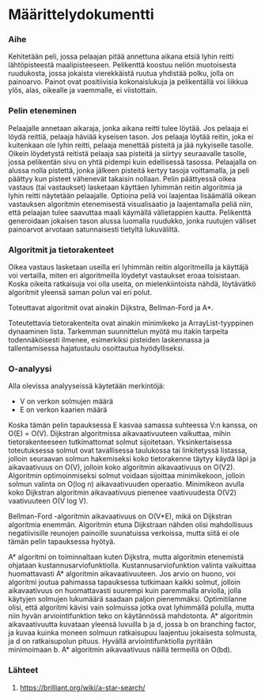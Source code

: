 # Määrittelydokumentti
### Aihe
Kehitetään peli, jossa pelaajan pitää annettuna aikana etsiä lyhin reitti lähtöpisteestä maalipisteeseen. Pelikenttä koostuu neliön muotoisesta ruudukosta, jossa jokaista vierekkäistä ruutua yhdistää polku, jolla on painoarvo. Painot ovat positiivisia kokonaislukuja ja pelikentällä voi liikkua ylös, alas, oikealle ja vaemmalle, ei viistottain. 

### Pelin eteneminen
Pelaajalle annetaan aikaraja, jonka aikana reitti tulee löytää. Jos pelaaja ei löydä reittiä, pelaaja häviää kyseisen tason. Jos pelaaja löytää reitin, joka ei kuitenkaan ole lyhin reitti, pelaaja menettää pisteitä ja jää nykyiselle tasolle. Oikein löydetystä reitistä pelaaja saa pisteitä ja siirtyy seuraavalle tasolle, jossa pelikentän sivu on yhtä pidempi kuin edellisessä tasossa. Pelaajalla on alussa nolla pistettä, jonka jälkeen pisteitä kertyy tasoja voittamalla, ja peli päättyy kun pisteet vähenevät takaisin nollaan. 
Pelin päättyessä oikea vastaus (tai vastaukset) lasketaan käyttäen lyhimmän reitin algoritmia ja lyhin reitti näytetään pelaajalle. 
Optioina peliä voi laajentaa lisäämällä oikean vastauksen algoritmin etenemisestä visualisaatio ja laajentamalla peliä niin, että pelaajan tulee saavuttaa maali käymällä välietappien kautta. 
Pelikenttä generoidaan jokaisen tason alussa luomalla ruudukko, jonka ruutujen väliset painoarvot arvotaan satunnaisesti tietyltä lukuväliltä. 

### Algoritmit ja tietorakenteet
Oikea vastaus lasketaan useilla eri lyhimmän reitin algoritmeilla ja käyttäjä voi vertailla, miten eri algoritmeilla löydetyt vastaukset eroaa toisistaan. Koska oikeita ratkaisuja voi olla useita, on mielenkiintoista nähdä, löytävätkö algoritmit yleensä saman polun vai eri polut. 

Toteuttavat algoritmit ovat ainakin Dijkstra, Bellman-Ford ja A*.

Toteutettavia tietorakenteita ovat ainakin minimikeko ja ArrayList-tyyppinen dynaaminen lista. Tarkemman suunnittelun myötä mu
itakin tarpeita todennäköisesti ilmenee, esimerkiksi pisteiden laskennassa ja tallentamisessa hajatustaulu osoittautua hyödylliseksi.

### O-analyysi
Alla olevissa analyyseissä käytetään merkintöjä:
-	V on verkon solmujen määrä
-	E on verkon kaarien määrä

Koska tämän pelin tapauksessa E kasvaa samassa suhteessa V:n kanssa, on O(E) = O(V). 
Dijkstran algoritmissa aikavaativuuteen vaikuttaa, mihin tietorakenteeseen tutkimattomat solmut sijoitetaan. Yksinkertaisessa toteutuksessa solmut ovat tavallisessa taulukossa tai linkitetyssä listassa, jolloin seuraavan solmun hakemiseksi koko tietorakenne täytyy käydä läpi ja aikavaativuus on O(V), jolloin koko algoritmin aikavaativuus on O(V2). Algoritmin optimoinmiseksi solmut voidaan sijoittaa minimikekoon, jolloin solmun valinta on O(log n) aikavaativuuden operaatio. Minimikeon avulla koko Dijkstran algoritmin aikavaativuus pienenee vaativuudesta O(V2) vaativuuteen O(V log V).

Bellman-Ford -algoritmin aikavaativuus on O(V*E), mikä on Dijkstran algoritmia enemmän. Algoritmin etuna Dijkstraan nähden olisi mahdollisuus negatiivisille reunojen painoille suunatuissa verkoissa, mutta siitä ei ole tämän pelin tapauksessa hyötyä. 

A* algoritmi on toiminnaltaan kuten Dijkstra, mutta algoritmin etenemistä ohjataan kustannusarviofunktiolla. Kustannusarviofunktion valinta vaikuittaa huomattavasti A* algoritmin aikavaativuuteen. Jos arvio on huono, voi algoritmi joutua pahimassa tapauksessa tutkimaan kaikki solmut, jolloin aikavaativuus on huomattavasti suurempi kuin paremmalla arviolla, jolla käytyjen solmujen lukumäärä saadaan paljon pienemmäksi. Optimitilanne olisi, että algoritmi kävisi vain solmuissa jotka ovat lyhimmällä polulla, mutta niin hyvän arviointifunktion teko on käytännössä mahdotonta. A* algoritmin aikavaativuutta kuvataan yleensä luvuilla b ja d, jossa b on branching factor, ja kuvaa kuinka moneen solmuun ratkaisupuu laajentuu jokaisesta solmusta, ja d on ratkaisupolun pituus. Hyvällä arviointifunktiolla pyritään minimoimaan b. A* algoritmin aikavaativuus näillä termeillä on O(bd). 

### Lähteet
1.	https://brilliant.org/wiki/a-star-search/
